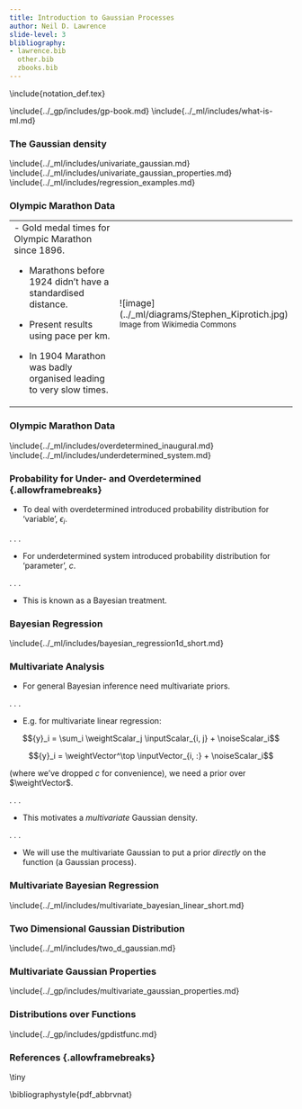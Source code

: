 ```yaml
---
title: Introduction to Gaussian Processes
author: Neil D. Lawrence
slide-level: 3
blibliography: 
- lawrence.bib
  other.bib
  zbooks.bib
---
```


<!-- To compile -->

\include{notation_def.tex}

\include{../_gp/includes/gp-book.md}
\include{../_ml/includes/what-is-ml.md}

### The Gaussian density

\include{../_ml/includes/univariate_gaussian.md}
\include{../_ml/includes/univariate_gaussian_properties.md}
\include{../_ml/includes/regression_examples.md}

### Olympic Marathon Data

<table>
<tr><td>
-   Gold medal times for Olympic Marathon since 1896.

-   Marathons before 1924 didn’t have a standardised distance.

-   Present results using pace per km.

-   In 1904 Marathon was badly organised leading to very slow times.
</td><td width="30%">
![image](../_ml/diagrams/Stephen_Kiprotich.jpg)
<small>Image from Wikimedia Commons <http://bit.ly/16kMKHQ></small>
</td></tr>
</table>


### Olympic Marathon Data

<object data="../_ml/diagrams/olympic_marathon.svg"  class="svgplot"></object> 

\include{../_ml/includes/overdetermined_inaugural.md}
\include{../_ml/includes/underdetermined_system.md}


### Probability for Under- and Overdetermined {.allowframebreaks}

-   To deal with overdetermined introduced probability distribution for
    ‘variable’, ${\epsilon}_i$.

. . .

-   For underdetermined system introduced probability distribution for
    ‘parameter’, $c$.

. . .

-   This is known as a Bayesian treatment.


### Bayesian Regression

\include{../_ml/includes/bayesian_regression1d_short.md}


### Multivariate Analysis

-   For general Bayesian inference need multivariate priors.

. . .

-   E.g. for multivariate linear regression:

$${y}_i = \sum_i \weightScalar_j \inputScalar_{i, j} + \noiseScalar_i$$

$${y}_i = \weightVector^\top \inputVector_{i, :} + \noiseScalar_i$$

(where we’ve dropped $c$ for convenience), we need a prior over
$\weightVector$.

. . .

-   This motivates a *multivariate* Gaussian density.

. . .

-   We will use the multivariate Gaussian to put a prior *directly* on
    the function (a Gaussian process).

### Multivariate Bayesian Regression

\include{../_ml/includes/multivariate_bayesian_linear_short.md}

### Two Dimensional Gaussian Distribution

\include{../_ml/includes/two_d_gaussian.md}

### Multivariate Gaussian Properties

\include{../_gp/includes/multivariate_gaussian_properties.md}

### Distributions over Functions

\include{../_gp/includes/gpdistfunc.md}

### References {.allowframebreaks}

\tiny

\bibliographystyle{pdf_abbrvnat}


